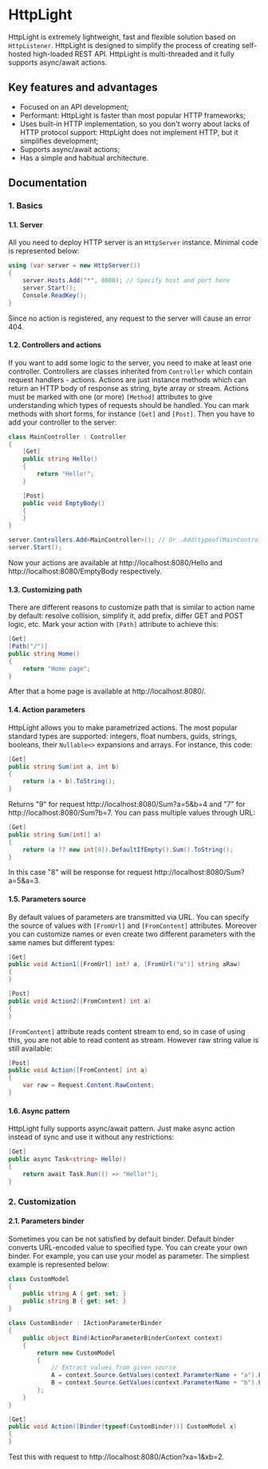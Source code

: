 # HttpLight

HttpLight is extremely lightweight, fast and flexible solution based on `HttpListener`. 
HttpLight is designed to simplify the process of creating self-hosted high-loaded REST API. HttpLight is multi-threaded and it fully supports async/await actions.

## Key features and advantages

* Focused on an API development;
* Performant: HttpLight is faster than most popular HTTP frameworks;
* Uses built-in HTTP implementation, so you don't worry about lacks of HTTP protocol support: HttpLight does not implement HTTP, but it simplifies development;
* Supports async/await actions;
* Has a simple and habitual architecture.

## Documentation

### 1. Basics

#### 1.1. Server

All you need to deploy HTTP server is an `HttpServer` instance. Minimal code is represented below:

```c#
using (var server = new HttpServer())
{
    server.Hosts.Add("*", 8080); // Specify host and port here
    server.Start();
    Console.ReadKey();
}
```
Since no action is registered, any request to the server will cause an error 404.

#### 1.2. Controllers and actions

If you want to add some logic to the server, you need to make at least one controller. Controllers are classes inherited from `Controller` which contain request handlers - actions. Actions are just instance methods which can return an HTTP body of response as string, byte array or stream. Actions must be marked with one (or more) `[Method]` attributes to give understanding which types of requests should be handled. You can mark methods with short forms, for instance `[Get]` and `[Post]`. Then you have to add your controller to the server:
```c#
class MainController : Controller
{
    [Get]
    public string Hello()
    {
        return "Hello!";
    }

    [Post]
    public void EmptyBody()
    {
    }
}

server.Controllers.Add<MainController>(); // Or .Add(typeof(MainController))
server.Start();
```
Now your actions are available at http://localhost:8080/Hello and http://localhost:8080/EmptyBody respectively.

#### 1.3. Customizing path

There are different reasons to customize path that is similar to action name by default: resolve collision, simplify it, add prefix, differ GET and POST logic, etc. Mark your action with `[Path]` attribute to achieve this:
```c#
[Get]
[Path("/")]
public string Home()
{
    return "Home page";
}
```
After that a home page is available at http://localhost:8080/.

#### 1.4. Action parameters

HttpLight allows you to make parametrized actions. The most popular standard types are supported: integers, float numbers, guids, strings, booleans, their `Nullable<>` expansions and arrays. For instance, this code:
```c#
[Get]
public string Sum(int a, int b)
{
    return (a + b).ToString();
}
```
Returns "9" for request http://localhost:8080/Sum?a=5&b=4 and "7" for http://localhost:8080/Sum?b=7. You can pass multiple values through URL:
```c#
[Get]
public string Sum(int[] a)
{
    return (a ?? new int[0]).DefaultIfEmpty().Sum().ToString();
}
```
In this case "8" will be response for request http://localhost:8080/Sum?a=5&a=3.

#### 1.5. Parameters source

By default values of parameters are transmitted via URL. You can specify the source of values with `[FromUrl]` and `[FromContent]` attributes. Moreover you can customize names or even create two different parameters with the same names but different types:
```c#
[Get]
public void Action1([FromUrl] int? a, [FromUrl("a")] string aRaw)
{
}

[Post]
public void Action2([FromContent] int a)
{
}
```
`[FromContent]` attribute reads content stream to end, so in case of using this, you are not able to read content as stream. However raw string value is still available:
```c#
[Post]
public void Action([FromContent] int a)
{
    var raw = Request.Content.RawContent;
}
```

#### 1.6. Async pattern

HttpLight fully supports async/await pattern. Just make async action instead of sync and use it without any restrictions:
```c#
[Get]
public async Task<string> Hello()
{
    return await Task.Run(() => "Hello!");
}
```

### 2. Customization

#### 2.1. Parameters binder

Sometimes you can be not satisfied by default binder. Default binder converts URL-encoded value to specified type. You can create your own binder. For example, you can use your model as parameter. The simpliest example is represented below:
```c#
class CustomModel
{
    public string A { get; set; }
    public string B { get; set; }
}

class CustomBinder : IActionParameterBinder
{
    public object Bind(ActionParameterBinderContext context)
    {
        return new CustomModel
        {
            // Extract values from given source
            A = context.Source.GetValues(context.ParameterName + "a").FirstOrDefault(),
            B = context.Source.GetValues(context.ParameterName + "b").FirstOrDefault()
        };
    }
}

[Get]
public void Action([Binder(typeof(CustomBinder))] CustomModel x)
{
}
```
Test this with request to http://localhost:8080/Action?xa=1&xb=2.